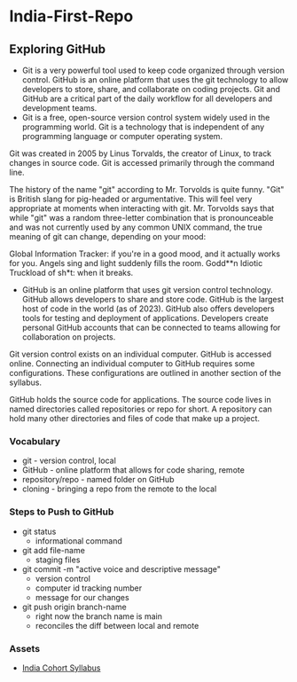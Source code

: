 # India-First-Repo

## Exploring GitHub
- Git is a very powerful tool used to keep code organized through version control. GitHub is an online platform that uses the git technology to allow developers to store, share, and collaborate on coding projects. Git and GitHub are a critical part of the daily workflow for all developers and development teams.
- Git is a free, open-source version control system widely used in the programming world. Git is a technology that is independent of any programming language or computer operating system.

Git was created in 2005 by Linus Torvalds, the creator of Linux, to track changes in source code. Git is accessed primarily through the command line.

The history of the name "git" according to Mr. Torvolds is quite funny. "Git" is British slang for pig-headed or argumentative. This will feel very appropriate at moments when interacting with git. Mr. Torvolds says that while "git" was a random three-letter combination that is pronounceable and was not currently used by any common UNIX command, the true meaning of git can change, depending on your mood:

Global Information Tracker: if you're in a good mood, and it actually works for you. Angels sing and light suddenly fills the room.
Godd**n Idiotic Truckload of sh*t: when it breaks.
- GitHub is an online platform that uses git version control technology. GitHub allows developers to share and store code. GitHub is the largest host of code in the world (as of 2023). GitHub also offers developers tools for testing and deployment of applications. Developers create personal GitHub accounts that can be connected to teams allowing for collaboration on projects.

Git version control exists on an individual computer. GitHub is accessed online. Connecting an individual computer to GitHub requires some configurations. These configurations are outlined in another section of the syllabus.

GitHub holds the source code for applications. The source code lives in named directories called repositories or repo for short. A repository can hold many other directories and files of code that make up a project.


### Vocabulary
- git - version control, local
- GitHub - online platform that allows for code sharing, remote
- repository/repo - named folder on GitHub
- cloning - bringing a repo from the remote to the local

### Steps to Push to GitHub
- git status
    - informational command
- git add file-name
    - staging files
- git commit -m "active voice and descriptive message"
    - version control
    - computer id tracking number
    - message for our changes
- git push origin branch-name
    - right now the branch name is main
    - reconciles the diff between local and remote

### Assets
- [India Cohort Syllabus](https://github.com/learn-academy-2023-india/syllabus)